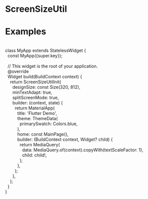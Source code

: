 ﻿# ScreenSizeUtil
# Examples
<div><br />
<div><span>class</span><span> </span><span>MyApp</span><span> </span><span>extends</span><span> </span><span>StatelessWidget</span><span> {</span></div>
<div><span>&nbsp; </span><span>const</span><span> </span><span>MyApp</span><span>({</span><span>super</span><span>.</span><span>key</span><span>});</span></div>
<br />
<div><span>&nbsp; </span><span>// This widget is the root of your application.</span></div>
<div><span>&nbsp; </span><span>@</span><span>override</span></div>
<div><span>&nbsp; </span><span>Widget</span><span> </span><span>build</span><span>(</span><span>BuildContext</span><span> </span><span>context</span><span>) {</span></div>
<div><span>&nbsp; &nbsp; </span><span>return</span><span> </span><span>ScreenSizeUtilInit</span><span>(</span></div>
<div><span>&nbsp; &nbsp; &nbsp; </span><span>designSize</span><span>: </span><span>const</span><span> </span><span>Size</span><span>(</span><span>320</span><span>, </span><span>812</span><span>),</span></div>
<div><span>&nbsp; &nbsp; &nbsp; </span><span>minTextAdapt</span><span>: </span><span>true</span><span>,</span></div>
<div><span>&nbsp; &nbsp; &nbsp; </span><span>splitScreenMode</span><span>: </span><span>true</span><span>,</span></div>
<div><span>&nbsp; &nbsp; &nbsp; </span><span>builder</span><span>: (</span><span>context</span><span>, </span><span>state</span><span>) {</span></div>
<div><span>&nbsp; &nbsp; &nbsp; &nbsp; </span><span>return</span><span> </span><span>MaterialApp</span><span>(</span></div>
<div><span>&nbsp; &nbsp; &nbsp; &nbsp; &nbsp; </span><span>title</span><span>: </span><span>'Flutter Demo'</span><span>,</span></div>
<div><span>&nbsp; &nbsp; &nbsp; &nbsp; &nbsp; </span><span>theme</span><span>: </span><span>ThemeData</span><span>(</span></div>
<div><span>&nbsp; &nbsp; &nbsp; &nbsp; &nbsp; &nbsp; </span><span>primarySwatch</span><span>: </span><span>Colors</span><span>.</span><span>blue</span><span>,</span></div>
<div><span>&nbsp; &nbsp; &nbsp; &nbsp; &nbsp; ),</span></div>
<div><span>&nbsp; &nbsp; &nbsp; &nbsp; &nbsp; </span><span>home</span><span>: </span><span>const</span><span> </span><span>MainPage</span><span>(),</span></div>
<div><span>&nbsp; &nbsp; &nbsp; &nbsp; &nbsp; </span><span>builder</span><span>: (</span><span>BuildContext</span><span> </span><span>context</span><span>, </span><span>Widget</span><span>? </span><span>child</span><span>) {</span></div>
<div><span>&nbsp; &nbsp; &nbsp; &nbsp; &nbsp; &nbsp; </span><span>return</span><span> </span><span>MediaQuery</span><span>(</span></div>
<div><span>&nbsp; &nbsp; &nbsp; &nbsp; &nbsp; &nbsp; &nbsp; </span><span>data</span><span>: </span><span>MediaQuery</span><span>.</span><span>of</span><span>(</span><span>context</span><span>).</span><span>copyWith</span><span>(</span><span>textScaleFactor</span><span>: </span><span>1</span><span>),</span></div>
<div><span>&nbsp; &nbsp; &nbsp; &nbsp; &nbsp; &nbsp; &nbsp; </span><span>child</span><span>: </span><span>child</span><span>!,</span></div>
<div><span>&nbsp; &nbsp; &nbsp; &nbsp; &nbsp; &nbsp; );</span></div>
<div><span>&nbsp; &nbsp; &nbsp; &nbsp; &nbsp; },</span></div>
<div><span>&nbsp; &nbsp; &nbsp; &nbsp; );</span></div>
<div><span>&nbsp; &nbsp; &nbsp; },</span></div>
<div><span>&nbsp; &nbsp; );</span></div>
<div><span>&nbsp; }</span></div>
<div><span>}</span></div>
</div>
